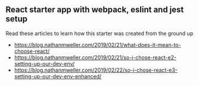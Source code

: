 ## React starter app with webpack, eslint and jest setup

Read these articles to learn how this starter was created from the ground up

* https://blog.nathanmweller.com/2019/02/21/what-does-it-mean-to-choose-react/
* https://blog.nathanmweller.com/2019/02/21/so-i-chose-react-e2-setting-up-our-dev-env/
* https://blog.nathanmweller.com/2019/02/22/so-i-chose-react-e3-setting-up-our-dev-env-enhanced/

